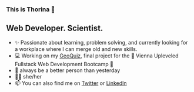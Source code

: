 ### This is Thorina 👋
## Web Developer. Scientist.

- ✨ Passionate about learning, problem solving, and currently looking for a workplace where I can merge old and new skills.
- 💻 Working on my [GeoQuiz](https://dashboard.heroku.com/apps/quiz-world-geograpy), final project for the 🚀 Vienna Upleveled Fullstack Web Development Bootcamp 🚀 
- 🌱 always be a better person than yesterday
- 🙋🏻 she/her
- 📫 You can also find me on [Twitter](https://twitter.com/ThorinaBoenke) or [LinkedIn](https://www.linkedin.com/in/thorina-boenke/)

